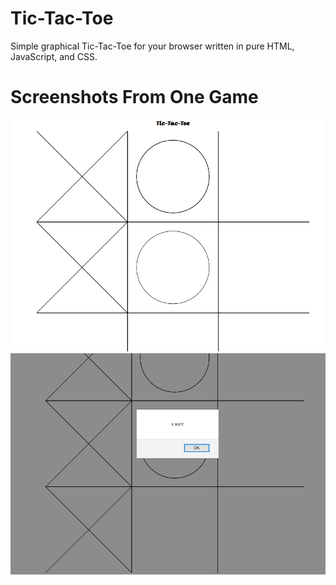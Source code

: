 # Tic-Tac-Toe
Simple graphical Tic-Tac-Toe for your browser written in pure HTML, JavaScript, and CSS.

# Screenshots From One Game

![Screenshot 1](screenshots/demo_1.PNG)
![Screenshot 2](screenshots/demo_2.PNG)
